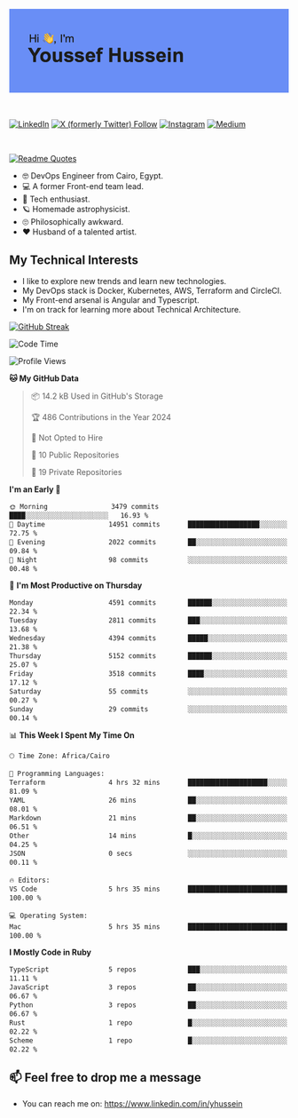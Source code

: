 [![Youssef's GitHub Banner](./assets/youssef-hussein.png)](https://github.com/yorki404)

</br>

[![LinkedIn](https://img.shields.io/badge/linkedin-%230077B5.svg?style=for-the-badge&logo=linkedin&logoColor=white)](https://www.linkedin.com/in/yhussein/)
[![X (formerly Twitter) Follow](https://img.shields.io/twitter/follow/devqik_?style=for-the-badge&logo=X&logoColor=White&labelColor=White)](https://twitter.com/devqik_)
[![Instagram](https://img.shields.io/badge/devqik-E4405F?style=for-the-badge&logo=Instagram&logoColor=white)](https://instagram.com/devqik)
[![Medium](https://img.shields.io/badge/Medium-12100E?style=for-the-badge&logo=medium&logoColor=white)](https://medium.com/@devqik)

</br>

[![Readme Quotes](https://quotes-github-readme.vercel.app/api?type=horizontal&theme=dark)](https://github.com/piyushsuthar/github-readme-quotes)

- :nerd_face: DevOps Engineer from Cairo, Egypt.
- :computer: A former Front-end team lead.
- :satellite: Tech enthusiast.
- :ringed_planet: Homemade astrophysicist.
- :roll_eyes: Philosophically awkward.
- :heart: Husband of a talented artist.

## My Technical Interests

- I like to explore new trends and learn new technologies.
- My DevOps stack is Docker, Kubernetes, AWS, Terraform and CircleCI.
- My Front-end arsenal is Angular and Typescript.
- I'm on track for learning more about Technical Architecture.

[![GitHub Streak](https://streak-stats.demolab.com/?user=devqik&theme=dark)](https://git.io/streak-stats)

<!--START_SECTION:waka-->
![Code Time](http://img.shields.io/badge/Code%20Time-822%20hrs%2017%20mins-blue)

![Profile Views](http://img.shields.io/badge/Profile%20Views-0-blue)

**🐱 My GitHub Data** 

> 📦 14.2 kB Used in GitHub's Storage 
 > 
> 🏆 486 Contributions in the Year 2024
 > 
> 🚫 Not Opted to Hire
 > 
> 📜 10 Public Repositories 
 > 
> 🔑 19 Private Repositories 
 > 
**I'm an Early 🐤** 

```text
🌞 Morning                3479 commits        ████░░░░░░░░░░░░░░░░░░░░░   16.93 % 
🌆 Daytime                14951 commits       ██████████████████░░░░░░░   72.75 % 
🌃 Evening                2022 commits        ██░░░░░░░░░░░░░░░░░░░░░░░   09.84 % 
🌙 Night                  98 commits          ░░░░░░░░░░░░░░░░░░░░░░░░░   00.48 % 
```
📅 **I'm Most Productive on Thursday** 

```text
Monday                   4591 commits        ██████░░░░░░░░░░░░░░░░░░░   22.34 % 
Tuesday                  2811 commits        ███░░░░░░░░░░░░░░░░░░░░░░   13.68 % 
Wednesday                4394 commits        █████░░░░░░░░░░░░░░░░░░░░   21.38 % 
Thursday                 5152 commits        ██████░░░░░░░░░░░░░░░░░░░   25.07 % 
Friday                   3518 commits        ████░░░░░░░░░░░░░░░░░░░░░   17.12 % 
Saturday                 55 commits          ░░░░░░░░░░░░░░░░░░░░░░░░░   00.27 % 
Sunday                   29 commits          ░░░░░░░░░░░░░░░░░░░░░░░░░   00.14 % 
```


📊 **This Week I Spent My Time On** 

```text
🕑︎ Time Zone: Africa/Cairo

💬 Programming Languages: 
Terraform                4 hrs 32 mins       ████████████████████░░░░░   81.09 % 
YAML                     26 mins             ██░░░░░░░░░░░░░░░░░░░░░░░   08.01 % 
Markdown                 21 mins             ██░░░░░░░░░░░░░░░░░░░░░░░   06.51 % 
Other                    14 mins             █░░░░░░░░░░░░░░░░░░░░░░░░   04.25 % 
JSON                     0 secs              ░░░░░░░░░░░░░░░░░░░░░░░░░   00.11 % 

🔥 Editors: 
VS Code                  5 hrs 35 mins       █████████████████████████   100.00 % 

💻 Operating System: 
Mac                      5 hrs 35 mins       █████████████████████████   100.00 % 
```

**I Mostly Code in Ruby** 

```text
TypeScript               5 repos             ███░░░░░░░░░░░░░░░░░░░░░░   11.11 % 
JavaScript               3 repos             ██░░░░░░░░░░░░░░░░░░░░░░░   06.67 % 
Python                   3 repos             ██░░░░░░░░░░░░░░░░░░░░░░░   06.67 % 
Rust                     1 repo              █░░░░░░░░░░░░░░░░░░░░░░░░   02.22 % 
Scheme                   1 repo              █░░░░░░░░░░░░░░░░░░░░░░░░   02.22 % 
```




<!--END_SECTION:waka-->

## 📫 Feel free to drop me a message
- You can reach me on: https://www.linkedin.com/in/yhussein
